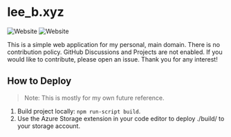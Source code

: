 # lee_b.xyz

![Website](https://img.shields.io/website?label=leeb&url=https%3A%2F%2Fleeb.xyz) ![Website](https://img.shields.io/website?label=resume&url=https%3A%2F%2Fleeb.xyz%2Fresume.pdf)

This is a simple web application for my personal, main domain. There is no contribution policy. GitHub Discussions and Projects are not enabled. If you would like to contribute, please open an issue. Thank you for any interest!

## How to Deploy

> Note: This is mostly for my own future reference.

1. Build project locally: `npm run-script build`.
1. Use the Azure Storage extension in your code editor to deploy ./build/ to your storage account.
